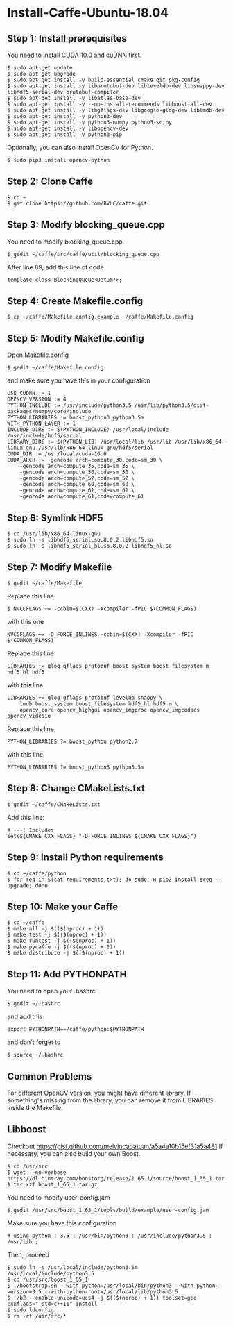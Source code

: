 # Install-Caffe-Ubuntu-18.04
## Step 1: Install prerequisites
You need to install CUDA 10.0 and cuDNN first.
```
$ sudo apt-get update
$ sudo apt-get upgrade
$ sudo apt-get install -y build-essential cmake git pkg-config
$ sudo apt-get install -y libprotobuf-dev libleveldb-dev libsnappy-dev libhdf5-serial-dev protobuf-compiler
$ sudo apt-get install -y libatlas-base-dev
$ sudo apt-get install -y --no-install-recommends libboost-all-dev
$ sudo apt-get install -y libgflags-dev libgoogle-glog-dev liblmdb-dev
$ sudo apt-get install -y python3-dev
$ sudo apt-get install -y python3-numpy python3-scipy
$ sudo apt-get install -y libopencv-dev
$ sudo apt-get install -y python3-pip
```
Optionally, you can also install OpenCV for Python.
```
$ sudo pip3 install opencv-python
```
## Step 2: Clone Caffe
```
$ cd ~
$ git clone https://github.com/BVLC/caffe.git
```
## Step 3: Modify blocking_queue.cpp
You need to modify blocking_queue.cpp.
```
$ gedit ~/caffe/src/caffe/util/blocking_queue.cpp
```
After line 89, add this line of code
```
template class BlockingQueue<Datum*>;
```
## Step 4: Create Makefile.config
```
$ cp ~/caffe/Makefile.config.example ~/caffe/Makefile.config
```
## Step 5: Modify Makefile.config
Open Makefile.config
```
$ gedit ~/caffe/Makefile.config
```
and make sure you have this in your configuration
```
USE_CUDNN := 1
OPENCV_VERSION := 4
PYTHON_INCLUDE := /usr/include/python3.5 /usr/lib/python3.5/dist-packages/numpy/core/include
PYTHON_LIBRARIES := boost_python3 python3.5m
WITH_PYTHON_LAYER := 1 
INCLUDE_DIRS := $(PYTHON_INCLUDE) /usr/local/include /usr/include/hdf5/serial
LIBRARY_DIRS := $(PYTHON_LIB) /usr/local/lib /usr/lib /usr/lib/x86_64-linux-gnu /usr/lib/x86_64-linux-gnu/hdf5/serial
CUDA_DIR := /usr/local/cuda-10.0
CUDA_ARCH := -gencode arch=compute_30,code=sm_30 \
    -gencode arch=compute_35,code=sm_35 \
    -gencode arch=compute_50,code=sm_50 \
    -gencode arch=compute_52,code=sm_52 \
    -gencode arch=compute_60,code=sm_60 \
    -gencode arch=compute_61,code=sm_61 \
    -gencode arch=compute_61,code=compute_61
```
## Step 6: Symlink HDF5
```
$ cd /usr/lib/x86_64-linux-gnu
$ sudo ln -s libhdf5_serial.so.8.0.2 libhdf5.so
$ sudo ln -s libhdf5_serial_hl.so.8.0.2 libhdf5_hl.so
```
## Step 7: Modify Makefile
```
$ gedit ~/caffe/Makefile
```
Replace this line
```
$ NVCCFLAGS += -ccbin=$(CXX) -Xcompiler -fPIC $(COMMON_FLAGS)
```
with this one
```
NVCCFLAGS += -D_FORCE_INLINES -ccbin=$(CXX) -Xcompiler -fPIC $(COMMON_FLAGS)
```
Replace this line
```
LIBRARIES += glog gflags protobuf boost_system boost_filesystem m hdf5_hl hdf5
```
with this line
```
LIBRARIES += glog gflags protobuf leveldb snappy \
    lmdb boost_system boost_filesystem hdf5_hl hdf5 m \
    opencv_core opencv_highgui opencv_imgproc opencv_imgcodecs opencv_videoio
```
Replace this line
```
PYTHON_LIBRARIES ?= boost_python python2.7
```
with this line
```
PYTHON_LIBRARIES ?= boost_python3 python3.5m
```
## Step 8: Change CMakeLists.txt
```
$ gedit ~/caffe/CMakeLists.txt
```
Add this line:
```
# ---[ Includes
set(${CMAKE_CXX_FLAGS} "-D_FORCE_INLINES ${CMAKE_CXX_FLAGS}")
```
## Step 9: Install Python requirements
```
$ cd ~/caffe/python
$ for req in $(cat requirements.txt); do sudo -H pip3 install $req --upgrade; done
```
## Step 10: Make your Caffe
```
$ cd ~/caffe
$ make all -j $(($(nproc) + 1))
$ make test -j $(($(nproc) + 1))
$ make runtest -j $(($(nproc) + 1))
$ make pycaffe -j $(($(nproc) + 1))
$ make distribute -j $(($(nproc) + 1))
```
## Step 11: Add PYTHONPATH
You need to open your .bashrc
```
$ gedit ~/.bashrc
```
and add this
```
export PYTHONPATH=~/caffe/python:$PYTHONPATH 
```
and don't forget to
```
$ source ~/.bashrc
```
## Common Problems
For different OpenCV version, you might have different library. If something's missing from the library, you can remove it from LIBRARIES inside the Makefile.
## Libboost
Checkout https://gist.github.com/melvincabatuan/a5a4a10b15ef31a5a481
If necessary, you can also build your own Boost.
```
$ cd /usr/src
$ wget --no-verbose https://dl.bintray.com/boostorg/release/1.65.1/source/boost_1_65_1.tar.gz
$ tar xzf boost_1_65_1.tar.gz
```
You need to modify user-config.jam
```
$ gedit /usr/src/boost_1_65_1/tools/build/example/user-config.jam
```
Make sure you have this configuration
```
# using python : 3.5 : /usr/bin/python3 : /usr/include/python3.5 : /usr/lib ;
```
Then, proceed
```
$ sudo ln -s /usr/local/include/python3.5m /usr/local/include/python3.5
$ cd /usr/src/boost_1_65_1
$ ./bootstrap.sh --with-python=/usr/local/bin/python3 --with-python-version=3.5 --with-python-root=/usr/local/lib/python3.5
$ ./b2 --enable-unicode=ucs4 -j $(($(nproc) + 1)) toolset=gcc cxxflags="-std=c++11" install
$ sudo ldconfig
$ rm -rf /usr/src/*
```
